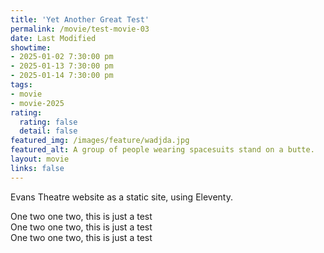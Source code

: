 ```yaml
---
title: 'Yet Another Great Test'
permalink: /movie/test-movie-03
date: Last Modified
showtime:
- 2025-01-02 7:30:00 pm
- 2025-01-13 7:30:00 pm
- 2025-01-14 7:30:00 pm
tags:
- movie
- movie-2025
rating:
  rating: false
  detail: false
featured_img: /images/feature/wadjda.jpg
featured_alt: A group of people wearing spacesuits stand on a butte.
layout: movie
links: false
---
```


Evans Theatre website as a static site, using Eleventy.

One two one two, this is just a test  
One two one two, this is just a test  
One two one two, this is just a test  